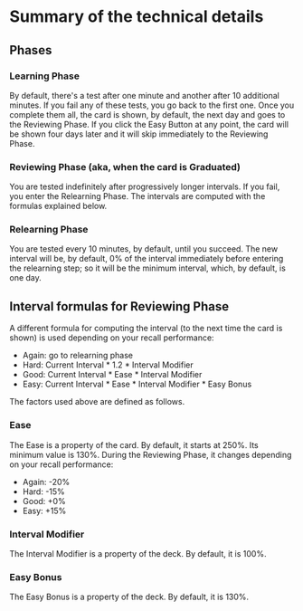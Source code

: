 # Summary of the technical details

## Phases
### Learning Phase
By default, there's a test after one minute and another after 10 additional minutes. If you fail any of these tests, you go back to the first one. Once you complete them all, the card is shown, by default, the next day and goes to the Reviewing Phase. If you click the Easy Button at any point, the card will be shown four days later and it will skip immediately to the Reviewing Phase.

### Reviewing Phase (aka, when the card is Graduated)
You are tested indefinitely after progressively longer intervals. If you fail, you enter the Relearning Phase. The intervals are computed with the formulas explained below.

### Relearning Phase
You are tested every 10 minutes, by default, until you succeed. The new interval will be, by default, 0% of the interval immediately before entering the relearning step; so it will be the minimum interval, which, by default, is one day. 


## Interval formulas for Reviewing Phase
A different formula for computing the interval (to the next time the card is shown) is used depending on your recall performance:

* Again: go to relearning phase
* Hard: Current Interval * 1.2 * Interval Modifier
* Good: Current Interval * Ease * Interval Modifier
* Easy: Current Interval * Ease * Interval Modifier * Easy Bonus

The factors used above are defined as follows.

### Ease
The Ease is a property of the card.
By default, it starts at 250%.
Its minimum value is 130%.
During the Reviewing Phase, it changes depending on your recall performance:

* Again: -20%
* Hard: -15%
* Good: +0%
* Easy: +15%

### Interval Modifier
The Interval Modifier is a property of the deck.
By default, it is 100%.

### Easy Bonus
The Easy Bonus is a property of the deck.
By default, it is 130%.
